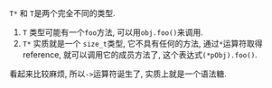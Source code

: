 `T*` 和 `T`是两个完全不同的类型.

1. `T` 类型可能有一个`foo`方法, 可以用`obj.foo()`来调用.
2. `T*` 实质就是一个 `size_t`类型, 它不具有任何的方法, 通过`*`运算符取得 reference, 就可以调用它的成员方法了, 这个表达式`(*pObj).foo()`.

看起来比较麻烦, 所以`->`运算符诞生了, 实质上就是一个语法糖.
